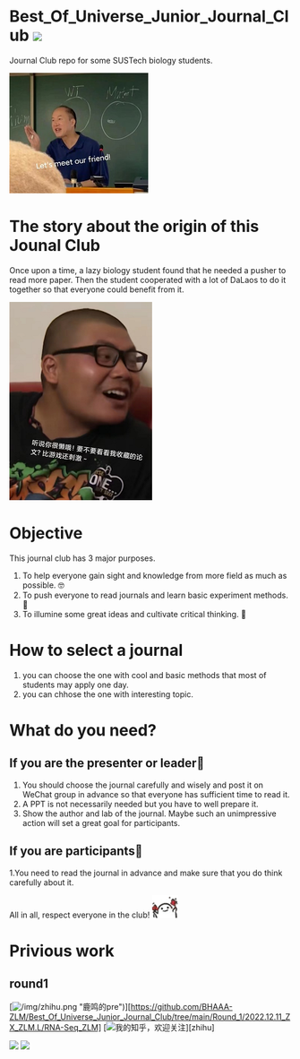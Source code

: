 # Best_Of_Universe_Junior_Journal_Club <img src="https://img.shields.io/badge/SUSTECH-Biology-brightgreen">
Journal Club repo for some SUSTech biology students.

<img src="https://github.com/marsdream6/picture/blob/main/2.jpg?raw=true">

# The story about the origin of this Jounal Club
Once upon a time, a lazy biology student found that he needed a pusher to read more paper. Then the student cooperated with a lot of DaLaos to do it together so that everyone could benefit from it.

<img src="https://github.com/marsdream6/picture/blob/main/b83180128163e31fcf1289d1b0bf3a9.png?raw=true">

# Objective 
This journal club has 3 major purposes.
1. To help everyone gain sight and knowledge from more field as much as possible. 🤓
2. To push everyone to read journals and learn basic experiment methods. :muscle:
3. To illumine some great ideas and cultivate critical thinking. 🤔

# How to select a journal
1. you can choose the one with cool and basic methods that most of students may apply one day.
2. you can chhose the one with interesting topic.

# What do you need?
## If you are the presenter or leader🧐
1. You should choose the journal carefully and wisely and post it on WeChat group in advance so that everyone has sufficient time to read it.
2. A PPT is not necessarily needed but you have to well prepare it.
3. Show the author and lab of the journal. Maybe such an unimpressive action will set a great goal for participants.

## If you are participants🙋
1.You need to read the journal in advance and make sure that you do think carefully about it.

All in all, respect everyone in the club! <img src="https://github.com/marsdream6/picture/blob/main/7993b0c5be82b151d19ed62520c4795.png?raw=true"> 

# Privious work
## round1

[![/img/zhihu.png](https://img.shields.io/badge/ZLM-RNA--seq-blue) "鹿鸣的pre")][https://github.com/BHAAA-ZLM/Best_Of_Universe_Junior_Journal_Club/tree/main/Round_1/2022.12.11_ZX_ZLM.L/RNA-Seq_ZLM]
[![](/img/zhihu.png "我的知乎，欢迎关注")][zhihu]

<img src="https://img.shields.io/badge/SUSTECH-Biology-brightgreen">
<img src="https://img.shields.io/badge/SUSTECH-Biology-brightgreen">
